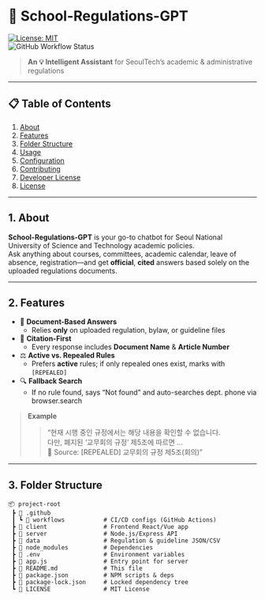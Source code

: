 # 🚀 School-Regulations-GPT  
[![License: MIT](https://img.shields.io/badge/License-MIT-blue.svg)](./LICENSE)  
![GitHub Workflow Status](https://img.shields.io/github/actions/workflow/status/your-org/your-repo/ci.yml?branch=main)

> **An 💡 Intelligent Assistant** for SeoulTech’s academic & administrative regulations

---

## 📋 Table of Contents
1. [About](#about)  
2. [Features](#features)  
3. [Folder Structure](#folder-structure)  
4. [Usage](#usage)  
5. [Configuration](#configuration)  
6. [Contributing](#contributing)  
7. [Developer License](#developer-license)  
8. [License](#license)  

---

## 1. About
**School-Regulations-GPT** is your go-to chatbot for Seoul National University of Science and Technology academic policies.  
Ask anything about courses, committees, academic calendar, leave of absence, registration—and get **official**, **cited** answers based solely on the uploaded regulations documents.

---

## 2. Features
- 📑 **Document-Based Answers**  
  - Relies **only** on uploaded regulation, bylaw, or guideline files  
- 🔖 **Citation-First**  
  - Every response includes **Document Name** & **Article Number**  
- ⚖️ **Active vs. Repealed Rules**  
  - Prefers **active** rules; if only repealed ones exist, marks with `[REPEALED]`  
- 🔍 **Fallback Search**  
  - If no rule found, says “Not found” and auto-searches dept. phone via browser.search  

> **Example**  
> > “현재 시행 중인 규정에서는 해당 내용을 확인할 수 없습니다.  
> > 다만, 폐지된 ‘교무회의 규정’ 제5조에 따르면 …  
> > 📘 Source: [REPEALED] 교무회의 규정 제5조(회의)”

---

## 3. Folder Structure
```text
📦 project-root
 ┣ 📂 .github
 ┃ ┗ 📂 workflows           # CI/CD configs (GitHub Actions)
 ┣ 📂 client                # Frontend React/Vue app
 ┣ 📂 server                # Node.js/Express API
 ┣ 📂 data                  # Regulation & guideline JSON/CSV
 ┣ 📂 node_modules          # Dependencies
 ┣ 📜 .env                  # Environment variables
 ┣ 📜 app.js                # Entry point for server
 ┣ 📜 README.md             # This file
 ┣ 📜 package.json          # NPM scripts & deps
 ┣ 📜 package-lock.json     # Locked dependency tree
 ┗ 📜 LICENSE               # MIT License

